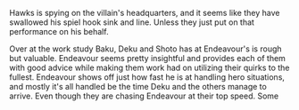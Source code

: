 Hawks is spying on the villain's headquarters, and it seems like they have swallowed his spiel hook sink and line. Unless they just put on that performance on his behalf. 

Over at the work study Baku, Deku and Shoto has at Endeavour's is rough but valuable. Endeavour seems pretty insightful and provides each of them with good advice while making them work had on utilizing their quirks to the fullest. Endeavour shows off just how fast he is at handling hero situations, and mostly it's all handled be the time Deku and the others manage to arrive. Even though they are chasing Endeavour at their top speed. Some 